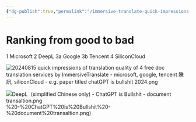 ```yaml
---
{"dg-publish":true,"permalink":"/immersive-translate-quick-impressions-on-translation-quality-of-4-free-document-translation-services-1-microsoft-2-deep-l-3-google-4-tencent-5-silicon-cloud-using-the-research-paper-titled-chat-gpt-is-bullshit-2024/","noteIcon":"2"}
---
```


# Ranking from good to bad

1 Microsoft
2 DeepL
3a Google
3b Tencent
4 SiliconCloud

![20240815 quick impressions of translation quality of 4 free doc translation services by ImmersiveTranslate - microsoft, google, tencent 騰訊, siliconCloud - e.g. paper titled chatGPT is bullshit 2024.png](/img/user/_attachments/_OB/20240815%20quick%20impressions%20of%20translation%20quality%20of%204%20free%20doc%20translation%20services%20by%20ImmersiveTranslate%20-%20microsoft,%20google,%20tencent%20%E9%A8%B0%E8%A8%8A,%20siliconCloud%20-%20e.g.%20paper%20titled%20chatGPT%20is%20bullshit%202024.png)

![DeepL（simplified Chinese only) - ChatGPT is Bullshit - document transaltion.png](/img/user/_attachments/_OB/DeepL%EF%BC%88simplified%20Chinese%20only)%20-%20ChatGPT%20is%20Bullshit%20-%20document%20transaltion.png)